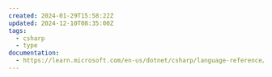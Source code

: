 ```yaml
---
created: 2024-01-29T15:58:22Z
updated: 2024-12-10T08:35:00Z
tags:
  - csharp
  - type
documentation:
  - https://learn.microsoft.com/en-us/dotnet/csharp/language-reference/builtin-types/value-types
---
```

